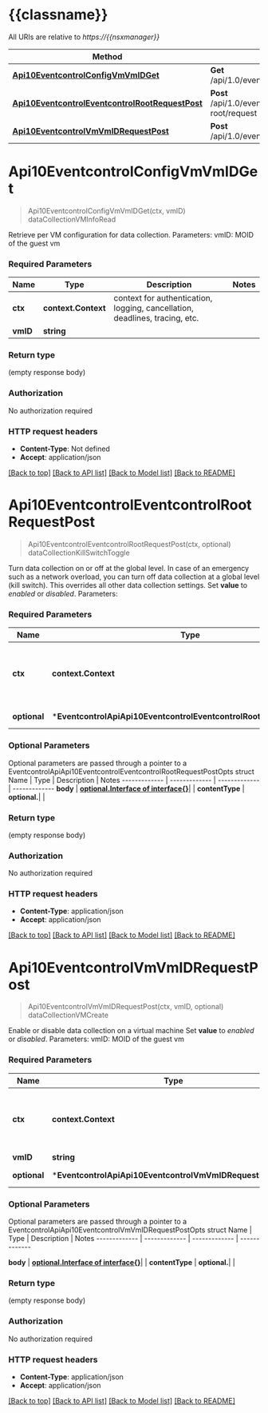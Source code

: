 # {{classname}}

All URIs are relative to *https://{{nsxmanager}}*

Method | HTTP request | Description
------------- | ------------- | -------------
[**Api10EventcontrolConfigVmVmIDGet**](EventcontrolApi.md#Api10EventcontrolConfigVmVmIDGet) | **Get** /api/1.0/eventcontrol/config/vm/{vmID} | dataCollectionVMInfoRead
[**Api10EventcontrolEventcontrolRootRequestPost**](EventcontrolApi.md#Api10EventcontrolEventcontrolRootRequestPost) | **Post** /api/1.0/eventcontrol/eventcontrol-root/request | dataCollectionKillSwitchToggle
[**Api10EventcontrolVmVmIDRequestPost**](EventcontrolApi.md#Api10EventcontrolVmVmIDRequestPost) | **Post** /api/1.0/eventcontrol/vm/{vmID}/request | dataCollectionVMCreate

# **Api10EventcontrolConfigVmVmIDGet**
> Api10EventcontrolConfigVmVmIDGet(ctx, vmID)
dataCollectionVMInfoRead

Retrieve per VM configuration for data collection.   Parameters:  vmID: MOID of the guest vm  

### Required Parameters

Name | Type | Description  | Notes
------------- | ------------- | ------------- | -------------
 **ctx** | **context.Context** | context for authentication, logging, cancellation, deadlines, tracing, etc.
  **vmID** | **string**|  | 

### Return type

 (empty response body)

### Authorization

No authorization required

### HTTP request headers

 - **Content-Type**: Not defined
 - **Accept**: application/json

[[Back to top]](#) [[Back to API list]](../README.md#documentation-for-api-endpoints) [[Back to Model list]](../README.md#documentation-for-models) [[Back to README]](../README.md)

# **Api10EventcontrolEventcontrolRootRequestPost**
> Api10EventcontrolEventcontrolRootRequestPost(ctx, optional)
dataCollectionKillSwitchToggle

Turn data collection on or off at the global level.  In case of an emergency such as a network overload, you can turn off data collection at a global level (kill switch). This overrides all other data collection settings.  Set **value** to *enabled* or *disabled*.   Parameters:  

### Required Parameters

Name | Type | Description  | Notes
------------- | ------------- | ------------- | -------------
 **ctx** | **context.Context** | context for authentication, logging, cancellation, deadlines, tracing, etc.
 **optional** | ***EventcontrolApiApi10EventcontrolEventcontrolRootRequestPostOpts** | optional parameters | nil if no parameters

### Optional Parameters
Optional parameters are passed through a pointer to a EventcontrolApiApi10EventcontrolEventcontrolRootRequestPostOpts struct
Name | Type | Description  | Notes
------------- | ------------- | ------------- | -------------
 **body** | [**optional.Interface of interface{}**](interface{}.md)|  | 
 **contentType** | **optional.**|  | 

### Return type

 (empty response body)

### Authorization

No authorization required

### HTTP request headers

 - **Content-Type**: application/json
 - **Accept**: application/json

[[Back to top]](#) [[Back to API list]](../README.md#documentation-for-api-endpoints) [[Back to Model list]](../README.md#documentation-for-models) [[Back to README]](../README.md)

# **Api10EventcontrolVmVmIDRequestPost**
> Api10EventcontrolVmVmIDRequestPost(ctx, vmID, optional)
dataCollectionVMCreate

Enable or disable data collection on a virtual machine  Set **value** to *enabled* or *disabled*.   Parameters:  vmID: MOID of the guest vm  

### Required Parameters

Name | Type | Description  | Notes
------------- | ------------- | ------------- | -------------
 **ctx** | **context.Context** | context for authentication, logging, cancellation, deadlines, tracing, etc.
  **vmID** | **string**|  | 
 **optional** | ***EventcontrolApiApi10EventcontrolVmVmIDRequestPostOpts** | optional parameters | nil if no parameters

### Optional Parameters
Optional parameters are passed through a pointer to a EventcontrolApiApi10EventcontrolVmVmIDRequestPostOpts struct
Name | Type | Description  | Notes
------------- | ------------- | ------------- | -------------

 **body** | [**optional.Interface of interface{}**](interface{}.md)|  | 
 **contentType** | **optional.**|  | 

### Return type

 (empty response body)

### Authorization

No authorization required

### HTTP request headers

 - **Content-Type**: application/json
 - **Accept**: application/json

[[Back to top]](#) [[Back to API list]](../README.md#documentation-for-api-endpoints) [[Back to Model list]](../README.md#documentation-for-models) [[Back to README]](../README.md)

